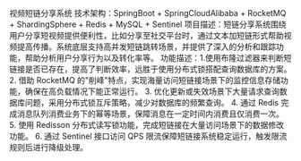 视频短链分享系统
技术架构：SpringBoot + SpringCloudAlibaba + RocketMQ + ShardingSphere + Redis + MySQL + Sentinel
项目描述：短链分享系统围绕用户分享短视频提供便利性，比如分享至社交平台时，通过文本加短链形式帮助视频提高传播。系统底层支持高并发短链跳转场景，并提供了深入的分析和跟踪功能，帮助分析用户分享行为以及转化率等。
功能描述：1.使用布隆过滤器来判断短链接是否已存在，提高了判断效率，远胜于使用分布式锁搭配查询数据库的方案。
2. 借助 RocketMQ 的"削峰"特点，实现海量访问短链接场景下的监控信息存储功能，确保在高负载情况下能正常运行。
3. 优化更新或失效场景下大量请求查询数据库问题，采用分布式锁互斥策略，减少对数据库的频繁查询。
4. 通过 Redis 完成消息队列消费业务下的幂等场景，保障消息在一定时间内消费且仅消费一次。
5. 使用 Redisson 分布式读写锁功能，完成短链接在大量访问场景下的数据修改功能。
6. 通过 Sentinel 接口访问 QPS 限流保障短链接系统稳定运行，触发限流规则后进行降级处理。
